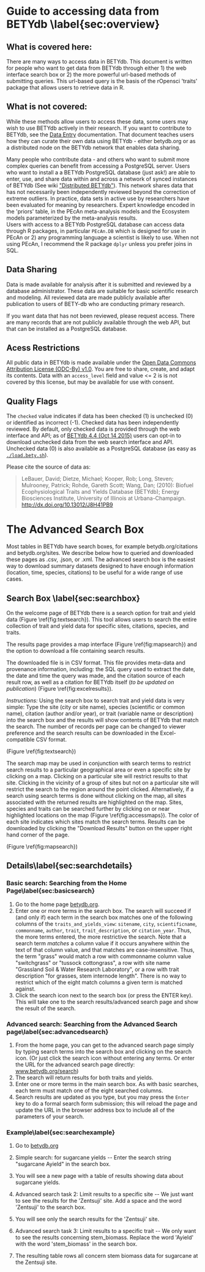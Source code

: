 

# Guide to accessing data from BETYdb \label{sec:overview}

## What is covered here:

There are many ways to access data in BETYdb. This document is written for people who want to get data from BETYdb through either 1) the web interface search box or 2) the more powerful url-based methods of submitting queries. This url-based query is the basis of the rOpensci 'traits' package that allows users to retrieve data in R.

## What is not covered:

While these methods allow users to access these data, some users may wish to use BETYdb actively in their research. If you want to contribute to BETYdb, see the [Data Entry](https://www.authorea.com/users/5574/articles/6800/_show_article) documentation. That document teaches users how they can curate their own data using BETYdb - either betydb.org or as a distributed node on the BETYdb network that enables data sharing.

Many people who contribute data - and others who want to submit more complex queries can benefit from accessing a PostgreSQL server. Users who want to install a a BETYdb PostgreSQL database (just ask!) are able to enter, use, and share data within and across a network of synced instances of BETYdb (See wiki ["Distributed BETYdb"](https://github.com/PecanProject/bety/wiki/Distributed-BETYdb)). This network shares data that has not necessarily been independently reviewed beyond the correction of extreme outliers. In practice, data sets in active use by researchers have been evaluated for meaning by researchers. Expert knowledge encoded in the 'priors' table, in the PEcAn meta-analysis models and the Ecosystem models parameterized by the meta-analysis results.  
Users with access to a BETYdb PostgreSQL database can access data through R packages, in particular `PEcAn.DB` which is designed for use in PEcAn or 2) any programming language a scientist is likely to use. When not using PEcAn, I recommend the R package `dplyr` unless you prefer joins in SQL. 

## Data Sharing

Data is made available for analysis after it is submitted and reviewed by a database administrator. These data are suitable for basic scientific research and modeling. All reviewed data are made publicly available after publication to users of BETY-db who are conducting primary research. 

If you want data that has not been reviewed, please request access. There are many records that are not publicly available through the web API, but that can be installed as a PostgreSQL database.

## Acess Restrictions 

All public data in BETYdb is made available under the [Open Data Commons Attribution License (ODC-By) v1.0](http://opendatacommons.org/licenses/by/1-0/). You are free to share, create, and adapt its contents. Data with an `access_level` field and value <= 2 is is not covered by this license, but may be available for use with consent. 

## Quality Flags

The `checked` value indicates if data has been checked (1) is unchecked (0) or identified as incorrect (-1). Checked data has been independently reviewed. By default, only checked data is provided through the web interface and API; as of [BETYdb 4.4 (Oct 14 2015)](https://github.com/PecanProject/bety/releases/tag/betydb_4.4) users can opt-in to download unchecked data from the web search interface and API. Unchecked data (0) is also available as a PostgreSQL database (as easy as [`./load.bety.sh`](https://raw.githubusercontent.com/PecanProject/pecan/master/scripts/load.bety.sh)). 


Please cite the source of data as:

> LeBauer, David; Dietze, Michael; Kooper, Rob; Long, Steven; Mulrooney, Patrick; Rohde, Gareth Scott; Wang, Dan; (2010): Biofuel Ecophysiological Traits and Yields Database (BETYdb); Energy Biosciences Institute, University of Illinois at Urbana-Champaign. http://dx.doi.org/10.13012/J8H41PB9

# The Advanced Search Box

Most tables in BETYdb have search boxes, for example betydb.org/citations and betydb.org/sites. We describe below how to queried and downloaded these pages as .csv, .json, or .xml. The advanced search box is the easiest way to download summary datasets designed to have enough information (location, time, species, citations) to be useful for a wide range of use cases.

## Search Box \label{sec:searchbox}

On the welcome page of BETYdb there is a search option for trait and yield data (Figure \ref{fig:textsearch}). This tool allows users to search the entire collection of trait and yield data for specific sites, citations, species, and traits.

The results page provides a map interface (Figure \ref{fig:mapsearch}) and the option to download a file containing search results.

The downloaded file is in CSV format. This file provides meta-data and provenance information, including: the SQL query used to extract the date, the date and time the query was made, and the citation source of each result row, as well as a citation for BETYdb itself (_to be updated on publication_) (Figure \ref{fig:excelresults}).


_Instructions:_ Using the search box to search trait and yield data is very simple: Type the site (city or site name), species (scientific or common name), citation (author and/or year), or trait (variable name or description) into the search box and the results will show contents of BETYdb that match the search. The number of records per page can be changed to viewer preference and the search results can be downloaded in the Excel-compatible CSV format. 

(Figure \ref{fig:textsearch})


The search map may be used in conjunction with search terms to restrict search results to a particular geographical area or even a specific site by clicking on a map.  Clicking on a particular site will restrict results to that site.  Clicking in the vicinity of a group of sites but not on a particular site will restrict the search to the region around the point clicked. Alternatively, if a search using search terms is done without clicking on the map, all sites associated with the returned results are highlighted on the map. Sites, species and traits can be searched further by clicking on or near highlighted locations on the map (Figure \ref{fig:accessmaps}). The color of each site indicates which sites match the search terms. Results can be downloaded by clicking the "Download Results" button on the upper right hand corner of the page. 

(Figure \ref{fig:mapsearch})

## Details\label{sec:searchdetails}

### Basic search: Searching from the Home Page\label{sec:basicsearch}

1.	Go to the home page [betydb.org](https://www.betydb.org). 
2.	Enter one or more terms in the search box.  The search will succeed if (and only if) each term in the search box matches one of the following columns of the `traits_and_yields_view`: `sitename`, `city`, `scientificname`, `commonname`, `author`, `trait`, `trait_description`, or `citation_year`.  Thus, the more terms entered, the more restrictive the search. Note that a search term _matches_ a column value if it occurs anywhere within the text of that column value, and that matches are case-insensitive.  Thus, the term "grass" would match a row with commonname column value "switchgrass" or "tussock cottongrass", a row with site name "Grassland Soil & Water Research Laboratory", or a row with trait description "for grasses, stem internode length".  There is no way to restrict which of the eight match columns a given term is matched against.
3.	Click the search icon next to the search box (or press the ENTER key).  This will take one to the search results/advanced search page and show the result of the search.

### Advanced search: Searching from the Advanced Search page\label{sec:advancedsearch}

1.	From the home page, you can get to the advanced search page simply by typing search terms into the search box and clicking on the search icon.  (Or just click the search icon without entering any terms.  Or enter the URL for the advanced search page directly: www.betydb.org/search)
2.	The search will return results for both traits and yields.
3.	Enter one or more terms in the main search box.  As with basic searches, each term must match one of the eight searched columns.
4.	Search results are updated as you type, but you may press the `Enter` key to do a formal search form submission; this will reload the page and update the URL in the browser address box to include all of the parameters of your search.



### Example\label{sec:searchexample}

1. Go to [betydb.org](https://www.betydb.org)
2. Simple search: for sugarcane yields -- Enter the search string "sugarcane Ayield" in the search box.

3. You will see a new page with a table of results showing data about sugarcane yields.
6. Advanced search task 2: Limit results to a specific site -- We just want to see the results for the 'Zentsuji' site.  Add a space and the word 'Zentsuji' to the search box.
7. You will see only the search results for the 'Zentsuji' site.
8. Advanced search task 3: Limit results to a specific trait -- We only want to see the results concerning stem\_biomass.  Replace the word 'Ayield' with the word 'stem\_biomass' in the search box.
9. The resulting table rows all concern stem biomass data for sugarcane at the Zentsuji site.


  
  
  